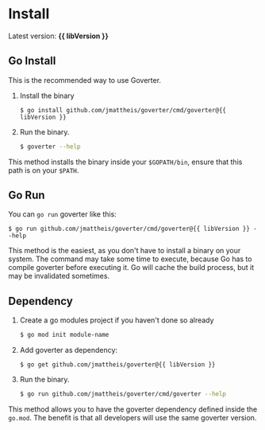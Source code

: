 <script setup>
import { data as libVersion } from '../version.data.js'
</script>

# Install

Latest version: **{{ libVersion }}**

## Go Install

This is the recommended way to use Goverter.

1. Install the binary

    ```bash-vue
    $ go install github.com/jmattheis/goverter/cmd/goverter@{{ libVersion }}
    ```

1. Run the binary.

    ```bash
    $ goverter --help
    ```

This method installs the binary inside your `$GOPATH/bin`, ensure that this
path is on your `$PATH`. 

## Go Run

You can `go run` goverter like this:

```bash-vue
$ go run github.com/jmattheis/goverter/cmd/goverter@{{ libVersion }} --help
```

This method is the easiest, as you don't have to install a binary on your
system. The command may take some time to execute, because Go has to compile
goverter before executing it. Go will cache the build process, but it may be
invalidated sometimes. 

## Dependency

1. Create a go modules project if you haven't done so already

    ```bash
    $ go mod init module-name
    ```

1. Add goverter as dependency:

    ```bash-vue
    $ go get github.com/jmattheis/goverter@{{ libVersion }}
    ```

1. Run the binary.

    ```bash
    $ go run github.com/jmattheis/goverter/cmd/goverter --help
    ```

This method allows you to have the goverter dependency defined inside the
`go.mod`. The benefit is that all developers will use the same goverter
version.
